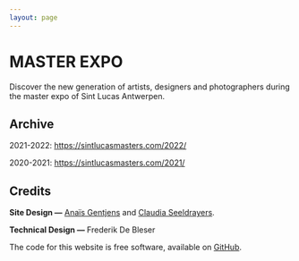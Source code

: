 ```yaml
---
layout: page
---
```


# MASTER EXPO

Discover the new generation of artists, designers and photographers during the master expo of Sint Lucas Antwerpen.

## Archive

2021-2022: <a href="https://www.sintlucasmasters.com/2022/" data-barba-prevent>https://sintlucasmasters.com/2022/</a>

2020-2021: <a href="https://www.sintlucasmasters.com/2021/" data-barba-prevent>https://sintlucasmasters.com/2021/</a>

## Credits

<strong>Site Design —</strong> <a href="https://anaisgen.myportfolio.com">Anaïs Gentjens</a> and <a href="https://instagram.com/ioa.psd">Claudia Seeldrayers</a>. 

<strong>Technical Design —</strong> Frederik De Bleser

The code for this website is free software, available on <a href="https://github.com/fdb/sintlucasmasters/">GitHub</a>.